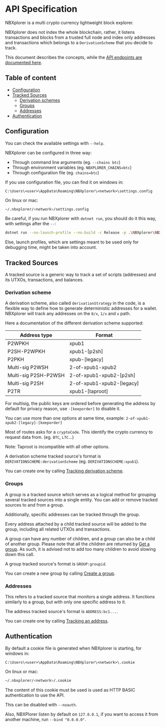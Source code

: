 # API Specification

NBXplorer is a multi crypto currency lightweight block explorer.

NBXplorer does not index the whole blockchain, rather, it listens transactions and blocks from a trusted full node and index only addresses and transactions which belongs to a `DerivationScheme` that you decide to track.

This document describes the concepts, while the [API endpoints are documented here](https://nbxplorerdocs.z5.web.core.windows.net/).

## Table of content

* [Configuration](#configuration)
* [Tracked Sources](#tracked-sources)
  * [Derivation schemes](#derivation-scheme)
  * [Groups](#groups)
  * [Addresses](#addresses)
* [Authentication](#authentication)

## Configuration

You can check the available settings with `--help`.

NBXplorer can be configured in three way:

* Through command line arguments (eg. `--chains btc`)
* Through environment variables (eg. `NBXPLORER_CHAINS=btc`)
* Through configuration file (eg. `chains=btc`)

If you use configuration file, you can find it on windows in:

```pwsh
C:\Users\<user>\AppData\Roaming\NBXplorer\<network>\settings.config
```

On linux or mac:

```bash
~/.nbxplorer/<network>/settings.config
```

Be careful, if you run NBXplorer with `dotnet run`, you should do it this way, with settings after the `--`:

```bash
dotnet run --no-launch-profile --no-build -c Release -p .\NBXplorer\NBXplorer.csproj -- --chains btc
```

Else, launch profiles, which are settings meant to be used only for debugging time, might be taken into account.

## <a name="tracked-source"></a>Tracked Sources

A tracked source is a generic way to track a set of scripts (addresses) and its UTXOs, transactions, and balances.

### <a name="derivationScheme"></a>Derivation scheme

A derivation scheme, also called `derivationStrategy` in the code, is a flexible way to define how to generate deterministic addresses for a wallet.
NBXplorer will track any addresses on the `0/x`, `1/x` and `x` path.

Here a documentation of the different derivation scheme supported:

| Address type | Format |
| ------------- |-------------|
| P2WPKH | xpub1 |
| P2SH-P2WPKH | xpub1-[p2sh] |
| P2PKH | xpub-[legacy] |
| Multi-sig P2WSH | 2-of-xpub1-xpub2 |
| Multi-sig P2SH-P2WSH | 2-of-xpub1-xpub2-[p2sh] |
| Multi-sig P2SH | 2-of-xpub1-xpub2-[legacy] |
| P2TR | xpub1-[taproot] |

For multisig, the public keys are ordered before generating the address by default for privacy reason, use `-[keeporder]` to disable it.

You can use more than one options at same time, example: `2-of-xpub1-xpub2-[legacy]-[keeporder]`

Most of routes asks for a `cryptoCode`. This identify the crypto currency to request data from. (eg. `BTC`, `LTC`...)

Note: Taproot is incompatible with all other options.

A derivation scheme tracked source's format is `DERIVATIONSCHEME:derivationScheme` (eg. `DERIVATIONSCHEME:xpub1`).

You can create one by calling [Tracking derivation scheme](https://nbxplorerdocs.z5.web.core.windows.net/#tag/Derivations/operation/Track).

### <a name="groups"></a>Groups

A group is a tracked source which serves as a logical method for grouping several tracked sources into a single entity. You can add or remove tracked sources to and from a group.

Additionally, specific addresses can be tracked through the group.

Every address attached by a child tracked source will be added to the group, including all related UTXOs and transactions. 

A group can have any number of children, and a group can also be a child of another group.
Please note that all the children are returned by [Get a group](https://nbxplorerdocs.z5.web.core.windows.net/#tag/Groups/operation/Get). As such, it is advised not to add too many children to avoid slowing down this call.

A group tracked source's format is `GROUP:groupid`.

You can create a new group by calling [Create a group](https://nbxplorerdocs.z5.web.core.windows.net/#tag/Groups/operation/Create).

### <a name="addresses"></a>Addresses

This refers to a tracked source that monitors a single address. It functions similarly to a group, but with only one specific address to it.

The address tracked source's format is `ADDRESS:bc1...`.

You can create one by calling [Tracking an address](https://nbxplorerdocs.z5.web.core.windows.net/#tag/Blockchain/operation/TrackSingle).

## Authentication

By default a cookie file is generated when NBXplorer is starting, for windows in:

```pwsh
C:\Users\<user>\AppData\Roaming\NBXplorer\<network>\.cookie
```

On linux or mac:

```bash
~/.nbxplorer/<network>/.cookie
```

The content of this cookie must be used is used as HTTP BASIC authentication to use the API.

This can be disabled with `--noauth`.

Also, NBXPlorer listen by default on `127.0.0.1`, if you want to access it from another machine, run `--bind "0.0.0.0"`.

